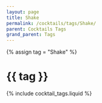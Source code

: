 ```yaml
---
layout: page
title: Shake
permalink: /cocktails/tags/Shake/
parent: Cocktails Tags
grand_parent: Tags
---
```

{% assign tag = "Shake" %}
# {{ tag }}
{% include cocktail_tags.liquid %}